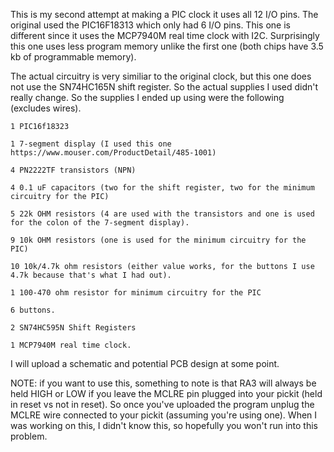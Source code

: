 This is my second attempt at making a PIC clock it uses all 12 I/O pins.  The original used the PIC16F18313 which only had 6 I/O pins.  This one is different since it uses the MCP7940M real time clock with I2C.  Surprisingly this one uses less program memory unlike the first one (both chips have 3.5 kb of programmable memory).  

The actual circuitry is very similiar to the original clock, but this one does not use the SN74HC165N shift register.  So the actual supplies I used didn't really change.
So the supplies I ended up using were the following (excludes wires).

    1 PIC16f18323

    1 7-segment display (I used this one https://www.mouser.com/ProductDetail/485-1001)

    4 PN2222TF transistors (NPN)

    4 0.1 uF capacitors (two for the shift register, two for the minimum circuitry for the PIC)

    5 22k OHM resistors (4 are used with the transistors and one is used for the colon of the 7-segment display).

    9 10k OHM resistors (one is used for the minimum circuitry for the PIC)

    10 10k/4.7k ohm resistors (either value works, for the buttons I use 4.7k because that's what I had out).

    1 100-470 ohm resistor for minimum circuitry for the PIC

    6 buttons.

    2 SN74HC595N Shift Registers

    1 MCP7940M real time clock.
I will upload a schematic and potential PCB design at some point.  

NOTE: if you want to use this, something to note is that RA3 will always be held HIGH or LOW if you leave the MCLRE pin plugged into your pickit (held in reset vs not in reset).  So once you've uploaded the program unplug the MCLRE wire connected to your pickit (assuming you're using one).  When I was working on this, I didn't know this, so hopefully you won't run into this problem.  
